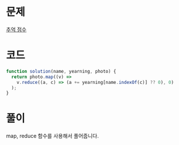 # 문제

[추억 점수](https://school.programmers.co.kr/learn/courses/30/lessons/176963)

# 코드

```js
function solution(name, yearning, photo) {
  return photo.map((v) =>
    v.reduce((a, c) => (a += yearning[name.indexOf(c)] ?? 0), 0)
  );
}
```

# 풀이

map, reduce 함수를 사용해서 풀어줍니다.
